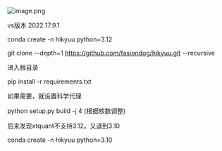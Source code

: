 ![image.png](https://gitee.com/hxc8/images9/raw/master/img/202412012134506.png)


vs版本 2022 17.9.1

conda create -n hikyuu python=3.12


git clone --depth=1 https://github.com/fasiondog/hikyuu.git --recursive

进入根目录

pip install -r requirements.txt

如果需要，就设置科学代理

python setup.py build -j 4  (根据核数调整)

后来发现xtquant不支持3.12。又退到3.10

conda create -n hikyuu python=3.10




